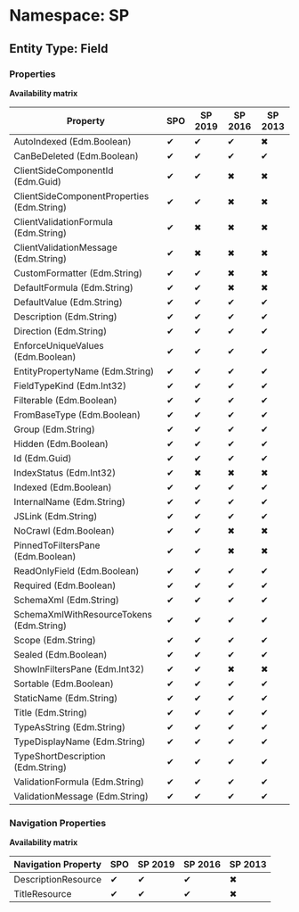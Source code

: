 # Namespace: SP

## Entity Type: Field

### Properties

**Availability matrix**

Property | SPO | SP 2019 | SP 2016 | SP 2013
----------|-----|---------|---------|--------
AutoIndexed (Edm.Boolean) | ✔ | ✔ | ✔ | ✖
CanBeDeleted (Edm.Boolean) | ✔ | ✔ | ✔ | ✔
ClientSideComponentId (Edm.Guid) | ✔ | ✔ | ✖ | ✖
ClientSideComponentProperties (Edm.String) | ✔ | ✔ | ✖ | ✖
ClientValidationFormula (Edm.String) | ✔ | ✖ | ✖ | ✖
ClientValidationMessage (Edm.String) | ✔ | ✖ | ✖ | ✖
CustomFormatter (Edm.String) | ✔ | ✔ | ✖ | ✖
DefaultFormula (Edm.String) | ✔ | ✔ | ✖ | ✖
DefaultValue (Edm.String) | ✔ | ✔ | ✔ | ✔
Description (Edm.String) | ✔ | ✔ | ✔ | ✔
Direction (Edm.String) | ✔ | ✔ | ✔ | ✔
EnforceUniqueValues (Edm.Boolean) | ✔ | ✔ | ✔ | ✔
EntityPropertyName (Edm.String) | ✔ | ✔ | ✔ | ✔
FieldTypeKind (Edm.Int32) | ✔ | ✔ | ✔ | ✔
Filterable (Edm.Boolean) | ✔ | ✔ | ✔ | ✔
FromBaseType (Edm.Boolean) | ✔ | ✔ | ✔ | ✔
Group (Edm.String) | ✔ | ✔ | ✔ | ✔
Hidden (Edm.Boolean) | ✔ | ✔ | ✔ | ✔
Id (Edm.Guid) | ✔ | ✔ | ✔ | ✔
IndexStatus (Edm.Int32) | ✔ | ✖ | ✖ | ✖
Indexed (Edm.Boolean) | ✔ | ✔ | ✔ | ✔
InternalName (Edm.String) | ✔ | ✔ | ✔ | ✔
JSLink (Edm.String) | ✔ | ✔ | ✔ | ✔
NoCrawl (Edm.Boolean) | ✔ | ✔ | ✖ | ✖
PinnedToFiltersPane (Edm.Boolean) | ✔ | ✔ | ✖ | ✖
ReadOnlyField (Edm.Boolean) | ✔ | ✔ | ✔ | ✔
Required (Edm.Boolean) | ✔ | ✔ | ✔ | ✔
SchemaXml (Edm.String) | ✔ | ✔ | ✔ | ✔
SchemaXmlWithResourceTokens (Edm.String) | ✔ | ✔ | ✔ | ✔
Scope (Edm.String) | ✔ | ✔ | ✔ | ✔
Sealed (Edm.Boolean) | ✔ | ✔ | ✔ | ✔
ShowInFiltersPane (Edm.Int32) | ✔ | ✔ | ✖ | ✖
Sortable (Edm.Boolean) | ✔ | ✔ | ✔ | ✔
StaticName (Edm.String) | ✔ | ✔ | ✔ | ✔
Title (Edm.String) | ✔ | ✔ | ✔ | ✔
TypeAsString (Edm.String) | ✔ | ✔ | ✔ | ✔
TypeDisplayName (Edm.String) | ✔ | ✔ | ✔ | ✔
TypeShortDescription (Edm.String) | ✔ | ✔ | ✔ | ✔
ValidationFormula (Edm.String) | ✔ | ✔ | ✔ | ✔
ValidationMessage (Edm.String) | ✔ | ✔ | ✔ | ✔

### Navigation Properties

**Availability matrix**

Navigation Property | SPO | SP 2019 | SP 2016 | SP 2013
----------|-----|---------|---------|--------
DescriptionResource | ✔ | ✔ | ✔ | ✖
TitleResource | ✔ | ✔ | ✔ | ✖
